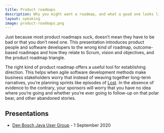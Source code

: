 ```yaml
---
title: Product roadmaps
description: Why you might want a roadmap, and what a good one looks like
layout: speaking
image: product-roadmaps.png
---
```


Just because most product roadmaps suck, doesn’t mean they have to be bad or that you don’t need one.
This presentation introduces product people and software developers to the wrong kind of roadmap, outcome-based roadmaps and how they relate to Scrum, vision and objectives, and the product roadmap triangle.

The right kind of product roadmap offers a useful tool for establishing direction.
This helps when agile software development methods make business stakeholders worry that instead of weaving together long-term narratives, you’re planning sprints like episodes of 
[Lost](https://en.wikipedia.org/wiki/Lost_(TV_series)).
In the absence of evidence to the contrary, your sponsors will worry that you have no idea where you’re going and whether you’re ever going to follow-up on that polar bear, and other abandoned stories.

## Presentations

* [Den Bosch Java User Group](https://www.meetup.com/Utrecht-Java-User-Group/) - 1 September 2020
